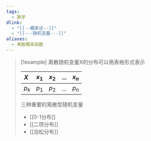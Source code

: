```yaml
---
tags:
  - 数学
dlink:
  - "[[--概率论--]]"
  - "[[---随机变量---]]"
aliases:
  - 离散概率函数
---
```

>[!example] 
> 离散随机变量X的分布可以用表格形式表示
> 
> | $X$     | $x_{1}$     | $x_{2}$     | $...$     | $x_{n}$     |
> |:-----|:-----|:-----|:-----|:-----|
> | $p_{k}$     | $p_{1}$     | $p_{2}$     | $...$     | $p_{n}$     |
> 
> 三种重要的离散型随机变量
> - [[0-1分布]]
> - [[二项分布]]
> - [[泊松分布]]

